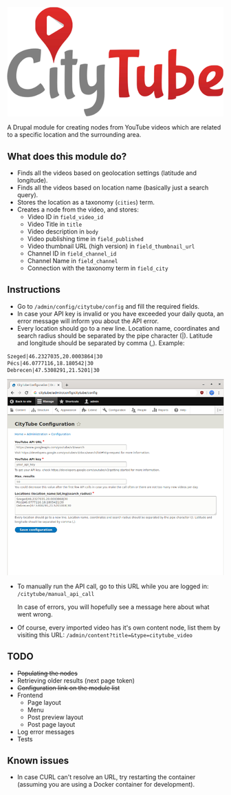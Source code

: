 ![CityTube Logo](docs_assets/citytube_logo.svg) 

A Drupal module for creating nodes from YouTube videos which are related to a specific location and the surrounding area.

## What does this module do?

- Finds all the videos based on geolocation settings (latitude and longitude).
- Finds all the videos based on location name (basically just a search query).
- Stores the location as a taxonomy (`cities`) term.
- Creates a node from the video, and stores:
	- Video ID in `field_video_id`
	- Video Title in `title`
	- Video description in `body`
	- Video publishing time in `field_published`
	- Video thumbnail URL (high version) in `field_thumbnail_url`
	- Channel ID in `field_channel_id`
	- Channel Name in `field_channel`
	- Connection with the taxonomy term in `field_city`

## Instructions

- Go to `/admin/config/citytube/config` and fill the required fields.
- In case your API key is invalid or you have exceeded your daily quota, an error message will inform you about the API error.
- Every location should go to a new line. Location name, coordinates and search radius should be separated by the pipe character (|). Latitude and longitude should be separated by comma (,). Example:

```
Szeged|46.2327035,20.0003864|30
Pécs|46.0777116,18.180542|30
Debrecen|47.5308291,21.5201|30
```

![CityTube Settings](docs_assets/settings.png) 

- To manually run the API call, go to this URL while you are logged in: `/citytube/manual_api_call`

  In case of errors, you will hopefully see a message here about what went wrong.

- Of course, every imported video has it's own content node, list them by visiting this URL: `/admin/content?title=&type=citytube_video`

## TODO
 
- ~~Populating the nodes~~
- Retrieving older results (next page token)
- ~~Configuration link on the module list~~
- Frontend
  - Page layout
  - Menu
  - Post preview layout
  - Post page layout
- Log error messages
- Tests

## Known issues

- In case CURL can't resolve an URL, try restarting the container (assuming you are using a Docker container for development).
